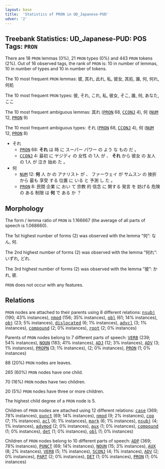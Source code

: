 ```yaml
---
layout: base
title:  'Statistics of PRON in UD_Japanese-PUD'
udver: '2'
---
```


## Treebank Statistics: UD_Japanese-PUD: POS Tags: `PRON`

There are 18 `PRON` lemmas (0%), 21 `PRON` types (0%) and 443 `PRON` tokens (2%).
Out of 16 observed tags, the rank of `PRON` is: 10 in number of lemmas, 10 in number of types and 10 in number of tokens.

The 10 most frequent `PRON` lemmas: 彼, 其れ, 此れ, 私, 彼女, 其処, 誰, 何, 何れ, 何処

The 10 most frequent `PRON` types:  彼, それ, これ, 私, 彼女, そこ, 誰, 何, あなた, ここ

The 10 most frequent ambiguous lemmas: 其れ (<tt><a href="ja_pud-pos-PRON.html">PRON</a></tt> 68, <tt><a href="ja_pud-pos-CCONJ.html">CCONJ</a></tt> 4), 何 (<tt><a href="ja_pud-pos-NUM.html">NUM</a></tt> 12, <tt><a href="ja_pud-pos-PRON.html">PRON</a></tt> 9)

The 10 most frequent ambiguous types:  それ (<tt><a href="ja_pud-pos-PRON.html">PRON</a></tt> 68, <tt><a href="ja_pud-pos-CCONJ.html">CCONJ</a></tt> 4), 何 (<tt><a href="ja_pud-pos-NUM.html">NUM</a></tt> 12, <tt><a href="ja_pud-pos-PRON.html">PRON</a></tt> 8)


* それ
  * <tt><a href="ja_pud-pos-PRON.html">PRON</a></tt> 68: <b>それ</b> は 時 に スーパー パワー の よう な もの だ 。
  * <tt><a href="ja_pud-pos-CCONJ.html">CCONJ</a></tt> 4: 最初 に ヤジディ の 女性 の 1人 が 、 <b>それ</b> から 彼女 の 友人 の 1人 が 泣き 始め た 。
* 何
  * <tt><a href="ja_pud-pos-NUM.html">NUM</a></tt> 12: <b>何</b> 人 か の アナリスト が 、 ファーウェイ が サムスン の 挫折 から 最も 享受 する 位置 に いる と 予測 し た 。
  * <tt><a href="ja_pud-pos-PRON.html">PRON</a></tt> 8: 民間 企業 に おい て 宗教 的 信念 に 関する 発言 を 妨げる 危険 の ある 制限 は <b>何</b> で ある か ？

## Morphology

The form / lemma ratio of `PRON` is 1.166667 (the average of all parts of speech is 1.068660).

The 1st highest number of forms (2) was observed with the lemma “何”: なん, 何.

The 2nd highest number of forms (2) was observed with the lemma “何れ”: いずれ, どれ.

The 3rd highest number of forms (2) was observed with the lemma “彼”: かれ, 彼.

`PRON` does not occur with any features.


## Relations

`PRON` nodes are attached to their parents using 8 different relations: <tt><a href="ja_pud-dep-nsubj.html">nsubj</a></tt> (190; 43% instances), <tt><a href="ja_pud-dep-nmod.html">nmod</a></tt> (156; 35% instances), <tt><a href="ja_pud-dep-obl.html">obl</a></tt> (61; 14% instances), <tt><a href="ja_pud-dep-obj.html">obj</a></tt> (23; 5% instances), <tt><a href="ja_pud-dep-dislocated.html">dislocated</a></tt> (6; 1% instances), <tt><a href="ja_pud-dep-advcl.html">advcl</a></tt> (3; 1% instances), <tt><a href="ja_pud-dep-compound.html">compound</a></tt> (2; 0% instances), <tt><a href="ja_pud-dep-root.html">root</a></tt> (2; 0% instances)

Parents of `PRON` nodes belong to 7 different parts of speech: <tt><a href="ja_pud-pos-VERB.html">VERB</a></tt> (239; 54% instances), <tt><a href="ja_pud-pos-NOUN.html">NOUN</a></tt> (183; 41% instances), <tt><a href="ja_pud-pos-ADJ.html">ADJ</a></tt> (12; 3% instances), <tt><a href="ja_pud-pos-ADV.html">ADV</a></tt> (3; 1% instances), <tt><a href="ja_pud-pos-PROPN.html">PROPN</a></tt> (3; 1% instances),  (2; 0% instances), <tt><a href="ja_pud-pos-PRON.html">PRON</a></tt> (1; 0% instances)

88 (20%) `PRON` nodes are leaves.

265 (60%) `PRON` nodes have one child.

70 (16%) `PRON` nodes have two children.

20 (5%) `PRON` nodes have three or more children.

The highest child degree of a `PRON` node is 5.

Children of `PRON` nodes are attached using 12 different relations: <tt><a href="ja_pud-dep-case.html">case</a></tt> (369; 78% instances), <tt><a href="ja_pud-dep-punct.html">punct</a></tt> (69; 14% instances), <tt><a href="ja_pud-dep-nmod.html">nmod</a></tt> (9; 2% instances), <tt><a href="ja_pud-dep-cop.html">cop</a></tt> (7; 1% instances), <tt><a href="ja_pud-dep-acl.html">acl</a></tt> (6; 1% instances), <tt><a href="ja_pud-dep-mark.html">mark</a></tt> (6; 1% instances), <tt><a href="ja_pud-dep-nsubj.html">nsubj</a></tt> (4; 1% instances), <tt><a href="ja_pud-dep-advmod.html">advmod</a></tt> (2; 0% instances), <tt><a href="ja_pud-dep-aux.html">aux</a></tt> (1; 0% instances), <tt><a href="ja_pud-dep-compound.html">compound</a></tt> (1; 0% instances), <tt><a href="ja_pud-dep-det.html">det</a></tt> (1; 0% instances), <tt><a href="ja_pud-dep-obl.html">obl</a></tt> (1; 0% instances)

Children of `PRON` nodes belong to 10 different parts of speech: <tt><a href="ja_pud-pos-ADP.html">ADP</a></tt> (369; 78% instances), <tt><a href="ja_pud-pos-PUNCT.html">PUNCT</a></tt> (69; 14% instances), <tt><a href="ja_pud-pos-NOUN.html">NOUN</a></tt> (15; 3% instances), <tt><a href="ja_pud-pos-AUX.html">AUX</a></tt> (8; 2% instances), <tt><a href="ja_pud-pos-VERB.html">VERB</a></tt> (5; 1% instances), <tt><a href="ja_pud-pos-SCONJ.html">SCONJ</a></tt> (4; 1% instances), <tt><a href="ja_pud-pos-ADV.html">ADV</a></tt> (2; 0% instances), <tt><a href="ja_pud-pos-PART.html">PART</a></tt> (2; 0% instances), <tt><a href="ja_pud-pos-DET.html">DET</a></tt> (1; 0% instances), <tt><a href="ja_pud-pos-PRON.html">PRON</a></tt> (1; 0% instances)

